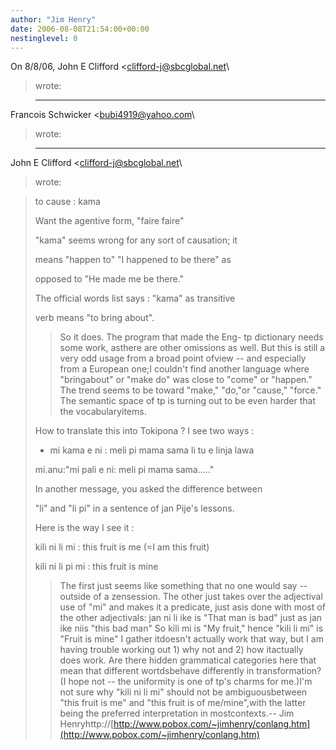 ```yaml
---
author: "Jim Henry"
date: 2006-08-08T21:54:00+00:00
nestinglevel: 0
---
```

On 8/8/06, John E Clifford <[clifford-j@sbcglobal.net](mailto://clifford-j@sbcglobal.net)\
> wrote:

> ---
 Francois Schwicker <[bubi4919@yahoo.com](mailto://bubi4919@yahoo.com)\
> wrote:

> 
> ---
 John E Clifford <[clifford-j@sbcglobal.net](mailto://clifford-j@sbcglobal.net)\
> wrote:

> 
> 
> 
> 
> to cause : kama
> 
> 
> 
>> 
> 
> 
> Want the agentive form, "faire faire"
> 
> 
> 
> 
> 
>> 
> 
> "kama" seems wrong for any sort of causation; it
> 
> 
> means "happen to" "I happened to be there" as
> 
> 
> opposed to "He made me be there."
> 
>> 
> The official words list says : "kama" as transitive
> 
> verb means "to bring about".
>> So it does. The program that made the Eng-
>tp dictionary needs some work, asthere are other
> omissions as well. But this is still a very odd usage from a broad point ofview --
 and
> especially from a European one;I couldn't find another language where "bringabout" or "make do"
> was close to "come" or "happen." The trend seems to be toward "make," "do,"or "cause," "force."
> The semantic space of tp is turning out to be even harder that the vocabularyitems.
> 
> How to translate this into Tokipona ? I see two ways :
> 
> - mi kama e ni : meli pi mama sama li tu e linja lawa
> 
> mi.anu:"mi pali e ni: meli pi mama sama....."
> 
> In another message, you asked the difference between
> 
> "li" and "li pi" in a sentence of jan Pije's lessons.
> 
> Here is the way I see it :
> 
>> 
> kili ni li mi : this fruit is me (=I am this fruit)
> 
> kili ni li pi mi : this fruit is mine
>> The first just seems like something that no one would say --
 outside of a zensession. The other
> just takes over the adjectival use of "mi" and makes it a predicate, just asis done with most of
> the other adjectivals: jan ni li ike is "That man is bad" just as jan ike niis "this bad man" So
> kili mi is "My fruit," hence "kili li mi" is "Fruit is mine" I gather itdoesn't actually work
> that way, but I am having trouble working out 1) why not and 2) how itactually does work. Are
> there hidden grammatical categories here that mean that different wortdsbehave differently in
> transformation? (I hope not --
 the uniformity is one of tp's charms for me.)I'm not sure why "kili ni li mi" should not be ambiguousbetween "this fruit is me" and "this fruit is of me/mine",with the latter being the preferred interpretation in mostcontexts.--
Jim Henryhttp://[http://www.pobox.com/~jimhenry/conlang.htm](http://www.pobox.com/~jimhenry/conlang.htm)